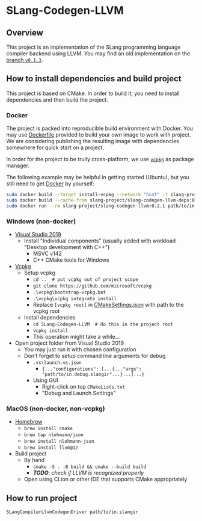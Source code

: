 # SLang-Codegen-LLVM

## Overview

This project is an implementation of the SLang programming language compiler backend using LLVM.
You may find an old implementation on the [branch `v0.1.3`](../../tree/v0.1.3).

## How to install dependencies and build project

This project is based on CMake. In order to build it, you need to install dependencies and then build the project.

### Docker

The project is packed into reproducible build environment with Docker.
You may use [Dockerfile](Dockerfile) provided to build your own image to work with project.
We are considering publishing the resulting image with dependencies somewhere for quick start on a project.

In order for the project to be trully cross-platform, we use [`vcpkg`](https://github.com/Microsoft/vcpkg) as package manager.

The following example may be helpful in getting started (Ubuntu), but you still need to get [Docker](https://docs.docker.com/engine/install/ubuntu/) by yourself:

```bash
sudo docker build --target install-vcpkg --network "host" -t slang-project/slang-codegen-llvm-deps:0.2.1 .
sudo docker build --cache-from slang-project/slang-codegen-llvm-deps:0.2.1 --network "host" -t slang-project/slang-codegen-llvm:0.2.1 .
sudo docker run --rm slang-project/slang-codegen-llvm:0.2.1 path/to/in.json
```

### Windows (non-docker)

* [Visual Studio 2019](https://visualstudio.microsoft.com/vs)
    * Install "Individual components" (usually added with workload "Desktop development with C++")
        * MSVC v142
        * C++ CMake tools for Windows
* [Vcpkg](https://github.com/Microsoft/vcpkg)
    * Setup vcpkg
        * `cd ..  # put vcpkg out of project scope`
        * `git clone https://github.com/microsoft/vcpkg`
        * `.\vcpkg\bootstrap-vcpkg.bat`
        * `.\vcpkg\vcpkg integrate install`
        * Replace `[vcpkg root]` in [CMakeSettings.json](CMakeSettings.json) with path to the vcpkg root
    * Install dependencies
        * `cd SLang-Codegen-LLVM  # do this in the project root`
        * `vcpkg install`
        * This operation might take a while...
* Open project folder from Visual Studio 2019
    * You may just run it with chosen configuration
    * Don't forget to setup command line arguments for debug
        * `.vs\launch.vs.json`
            * `{..."configurations": [...{..."args": "path/to/in.debug.slangir"...}...]...}`
        * Using GUI
            * Right-click on top `CMakeLists.txt`
            * "Debug and Launch Settings"

### MacOS (non-docker, non-vcpkg)

* [Homebrew](https://brew.sh/#install)
    * `brew install cmake`
    * `brew tap nlohmann/json`
    * `brew install nlohmann-json`
    * `brew install llvm@12`
* Build project
    * By hand
        * `cmake -S . -B build && cmake --build build`
        * _**TODO**: check if LLVM is recognized properly_
    * Open using CLion or other IDE that supports CMake appropriately

## How to run project

`SLangCompilerLlvmCodegenDriver path/to/in.slangir`
